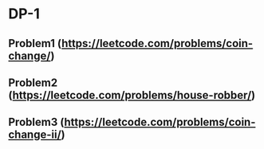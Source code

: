 # DP-1

## Problem1 (https://leetcode.com/problems/coin-change/)

## Problem2 (https://leetcode.com/problems/house-robber/)

## Problem3 (https://leetcode.com/problems/coin-change-ii/)

